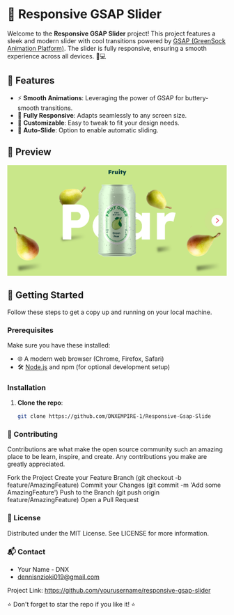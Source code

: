 # 🎢 Responsive GSAP Slider

Welcome to the **Responsive GSAP Slider** project! This project features a sleek and modern slider with cool transitions powered by [GSAP (GreenSock Animation Platform)](https://greensock.com/gsap/). The slider is fully responsive, ensuring a smooth experience across all devices. 📱💻

## 🌟 Features

- ⚡ **Smooth Animations**: Leveraging the power of GSAP for buttery-smooth transitions.
- 📐 **Fully Responsive**: Adapts seamlessly to any screen size.
- 🎨 **Customizable**: Easy to tweak to fit your design needs.
- 🔄 **Auto-Slide**: Option to enable automatic sliding.

## 📸 Preview

![Slider Preview](https://github.com/DNXEMPIRE-1/Responsive-Gsap-Slider/blob/main/rga.png)

## 🚀 Getting Started

Follow these steps to get a copy up and running on your local machine.

### Prerequisites

Make sure you have these installed:

- 🌐 A modern web browser (Chrome, Firefox, Safari)
- 🛠️ [Node.js](https://nodejs.org/) and npm (for optional development setup)

### Installation

1. **Clone the repo**:
   ```bash
   git clone https://github.com/DNXEMPIRE-1/Responsive-Gsap-Slide

### 🤝 Contributing
Contributions are what make the open source community such an amazing place to be learn, inspire, and create. Any contributions you make are greatly appreciated.

Fork the Project
Create your Feature Branch (git checkout -b feature/AmazingFeature)
Commit your Changes (git commit -m 'Add some AmazingFeature')
Push to the Branch (git push origin feature/AmazingFeature)
Open a Pull Request

### 📝 License
Distributed under the MIT License. See LICENSE for more information.

### 📬 Contact
- Your Name - DNX
- dennisnzioki019@gmail.com

Project Link: https://github.com/yourusername/responsive-gsap-slider

⭐️ Don't forget to star the repo if you like it! ⭐️

